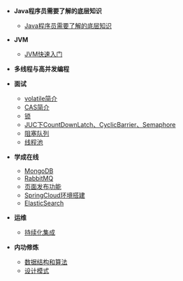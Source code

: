 - **Java程序员需要了解的底层知识**
    - [Java程序员需要了解的底层知识](架构进阶/Java程序员需要了解的底层知识/)
- **JVM**
    - [JVM快速入门](JVM/JVM快速入门/)
- **多线程与高并发编程**

- **面试**    
    - [volatile简介](面试/大厂高频面试题/volatile简介/)
    - [CAS简介](面试/大厂高频面试题/CAS简介/)
    - [锁](面试/大厂高频面试题/锁/)
    - [JUC下CountDownLatch、CyclicBarrier、Semaphore](面试/大厂高频面试题/CountDownLatch等/)
    - [阻塞队列](面试/大厂高频面试题/阻塞队列/)
    - [线程池](面试/大厂高频面试题/线程池/)
- **学成在线** 
    - [MongoDB](学成在线/环境学习及搭建/MongoDB/)
    - [RabbitMQ](学成在线/环境学习及搭建/RabbitMQ/)
    - [页面发布功能](学成在线/环境学习及搭建/页面发布功能/)
    - [SpringCloud环境搭建](学成在线/环境学习及搭建/SpringCloud/)
    - [ElasticSearch](学成在线/环境学习及搭建/ElasticSearch/)
- **运维** 
    - [持续化集成](运维/持续集成/)    
- **内功修炼**     
    - [数据结构和算法](数据结构与算法/base/)
    - [设计模式](设计模式/)